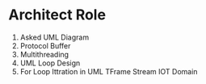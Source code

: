 # Architect Role

1. Asked UML Diagram 
2. Protocol Buffer 
3. Multithreading
4. UML Loop Design 
5. For Loop Ittration in UML
TFrame
Stream IOT Domain